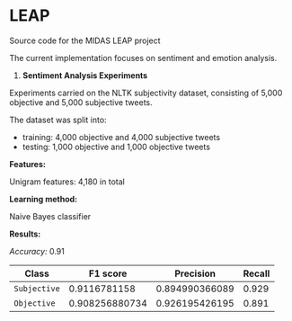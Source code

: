# LEAP

Source code for the MIDAS LEAP project

The current implementation focuses on sentiment and emotion analysis. 

1) <b>Sentiment Analysis Experiments</b>

Experiments carried on the NLTK subjectivity dataset, consisting of 5,000 objective and 5,000 subjective tweets.

The dataset was split into:
- training: 4,000 objective and 4,000 subjective tweets
- testing: 1,000 objective and 1,000 objective tweets

<b>Features:</b>
 
Unigram features: 4,180 in total 

<b>Learning method:</b>
 
Naive Bayes classifier

<b>Results:</b>

*Accuracy:* 0.91

| Class| F1 score      | Precision     | Recall|
| ---  | --- |---| ---|
| `Subjective` | 0.9116781158  | 0.894990366089| 0.929 |
| `Objective`  | 0.908256880734| 0.926195426195| 0.891 |


